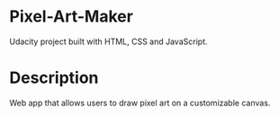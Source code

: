 # Pixel-Art-Maker
Udacity project built with HTML, CSS and JavaScript.

# Description
Web app that allows users to draw pixel art on a customizable canvas.
